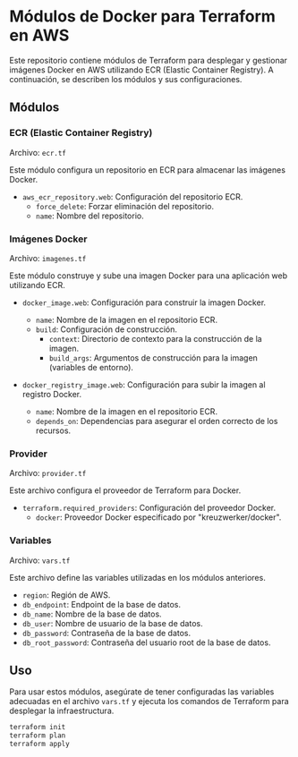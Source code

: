# Módulos de Docker para Terraform en AWS

Este repositorio contiene módulos de Terraform para desplegar y gestionar imágenes Docker en AWS utilizando ECR (Elastic Container Registry). A continuación, se describen los módulos y sus configuraciones.

## Módulos

### ECR (Elastic Container Registry)
Archivo: `ecr.tf`

Este módulo configura un repositorio en ECR para almacenar las imágenes Docker.

- `aws_ecr_repository.web`: Configuración del repositorio ECR.
  - `force_delete`: Forzar eliminación del repositorio.
  - `name`: Nombre del repositorio.

### Imágenes Docker
Archivo: `imagenes.tf`

Este módulo construye y sube una imagen Docker para una aplicación web utilizando ECR.

- `docker_image.web`: Configuración para construir la imagen Docker.
  - `name`: Nombre de la imagen en el repositorio ECR.
  - `build`: Configuración de construcción.
    - `context`: Directorio de contexto para la construcción de la imagen.
    - `build_args`: Argumentos de construcción para la imagen (variables de entorno).

- `docker_registry_image.web`: Configuración para subir la imagen al registro Docker.
  - `name`: Nombre de la imagen en el repositorio ECR.
  - `depends_on`: Dependencias para asegurar el orden correcto de los recursos.

### Provider
Archivo: `provider.tf`

Este archivo configura el proveedor de Terraform para Docker.

- `terraform.required_providers`: Configuración del proveedor Docker.
  - `docker`: Proveedor Docker especificado por "kreuzwerker/docker".

### Variables
Archivo: `vars.tf`

Este archivo define las variables utilizadas en los módulos anteriores.

- `region`: Región de AWS.
- `db_endpoint`: Endpoint de la base de datos.
- `db_name`: Nombre de la base de datos.
- `db_user`: Nombre de usuario de la base de datos.
- `db_password`: Contraseña de la base de datos.
- `db_root_password`: Contraseña del usuario root de la base de datos.

## Uso

Para usar estos módulos, asegúrate de tener configuradas las variables adecuadas en el archivo `vars.tf` y ejecuta los comandos de Terraform para desplegar la infraestructura.

```sh
terraform init
terraform plan
terraform apply
